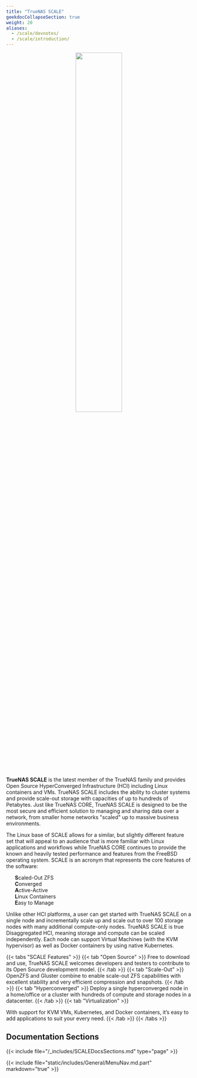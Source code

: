 ```yaml
---
title: "TrueNAS SCALE"
geekdocCollapseSection: true
weight: 20
aliases:
  - /scale/devnotes/
  - /scale/introduction/
---
```

<p style="text-align:center;">
<img src="/images/truenas_scale-logo-full-color-rgb.png" style="width:50%;">
</p>

**TrueNAS SCALE** is the latest member of the TrueNAS family and provides Open Source HyperConverged Infrastructure (HCI) including Linux containers and VMs.
TrueNAS SCALE includes the ability to cluster systems and provide scale-out storage with capacities of up to hundreds of Petabytes.
Just like TrueNAS CORE, TrueNAS SCALE is designed to be the most secure and efficient solution to managing and sharing data over a network, from smaller home networks "scaled" up to massive business environments.

The Linux base of SCALE allows for a similar, but slightly different feature set that will appeal to an audience that is more familiar with Linux applications and workflows while TrueNAS CORE continues to provide the known and heavily tested performance and features from the FreeBSD operating system.
SCALE is an acronym that represents the core features of the software:

<ul style="list-style: none;">
	<li><b>S</b>caled-Out ZFS</li>
	<li><b>C</b>onverged</li>
	<li><b>A</b>ctive-Active</li>
	<li><b>L</b>inux Containers</li>
	<li><b>E</b>asy to Manage</li>
</ul>

Unlike other HCI platforms, a user can get started with TrueNAS SCALE on a single node and incrementally scale up and scale out to over 100 storage nodes with many additional compute-only nodes.
TrueNAS SCALE is true Disaggregated HCI, meaning storage and compute can be scaled independently.
Each node can support Virtual Machines (with the KVM hypervisor) as well as Docker containers by using native Kubernetes.

{{< tabs "SCALE Features" >}}
{{< tab "Open Source" >}}
Free to download and use, TrueNAS SCALE welcomes developers and testers to contribute to its Open Source development model.
{{< /tab >}}
{{< tab "Scale-Out" >}}
OpenZFS and Gluster combine to enable scale-out ZFS capabilities with excellent stability and very efficient compression and snapshots.
{{< /tab >}}
{{< tab "Hyperconverged" >}}
Deploy a single hyperconverged node in a home/office or a cluster with hundreds of compute and storage nodes in a datacenter.
{{< /tab >}}
{{< tab "Virtualization" >}}

With support for KVM VMs, Kubernetes, and Docker containers, it’s easy to add applications to suit your every need.
{{< /tab >}}
{{< /tabs >}}

## Documentation Sections

{{< include file="/_includes/SCALEDocsSections.md" type="page" >}}

{{< include file="static/includes/General/MenuNav.md.part" markdown="true" >}}
